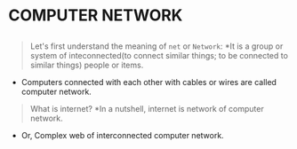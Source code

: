# COMPUTER NETWORK
##
>Let's first understand the meaning of `net` or `Network`:
*It is a group or system of inteconnected(to connect similar things; to be connected to similar things) people or items.
* Computers connected with each other with cables or wires are called computer network.

>What is internet?
*In a nutshell, internet is network of computer network.
* Or, Complex web of interconnected computer network.